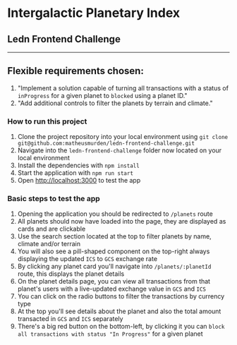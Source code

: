 # Intergalactic Planetary Index
## Ledn Frontend Challenge
---
## Flexible requirements chosen:
1. "Implement a solution capable of turning all transactions with a status of `inProgress` for a given planet to `blocked` using a planet ID."
2. "Add additional controls to filter the planets by terrain and climate."

### How to run this project
1. Clone the project repository into your local environment using `git clone git@github.com:matheusmurden/ledn-frontend-challenge.git`
2. Navigate into the `ledn-frontend-challenge` folder now located on your local environment
3. Install the dependencies with `npm install`
4. Start the application with `npm run start`
5. Open [http://localhost:3000](http://localhost:3000) to test the app

### Basic steps to test the app
1. Opening the application you should be redirected to `/planets` route
2. All planets should now have loaded into the page, they are displayed as cards and are clickable
3. Use the search section located at the top to filter planets by name, climate and/or terrain
4. You will also see a pill-shaped component on the top-right always displaying the updated `ICS` to `GCS` exchange rate
5. By clicking any planet card you'll navigate into `/planets/:planetId` route, this displays the planet details
6. On the planet details page, you can view all transactions from that planet's users with a live-updated exchange value in `GCS` and `ICS`
7. You can click on the radio buttons to filter the transactions by currency type
8. At the top you'll see details about the planet and also the total amount transacted in `GCS` and `ICS` separately
9. There's a big red button on the bottom-left, by clicking it you can `block all transactions with status "In Progress"` for a given planet
